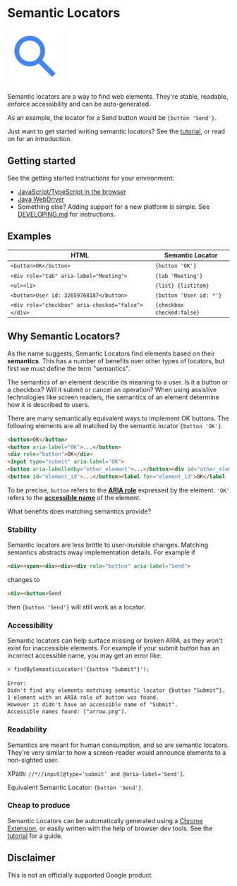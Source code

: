 # Semantic Locators

![Magnifying glass icon](docs/img/icon_64dp.svg)

Semantic locators are a way to find web elements. They're stable, readable,
enforce accessibility and can be auto-generated.

As an example, the locator for a Send button would be `{button 'Send'}`.

Just want to get started writing semantic locators? See the [tutorial](docs/tutorial.md), or read on for an introduction.

## Getting started

See the getting started instructions for your environment:

* [JavaScript/TypeScript in the browser](javascript/README.md)
* [Java WebDriver](webdriver_java/README.md)
* Something else? Adding support for a new platform is simple. See
[DEVELOPING.md](docs/DEVELOPING.md) for instructions.

## Examples

HTML                                               | Semantic Locator
-------------------------------------------------- | --------------------------
`<button>OK</button>`                              | `{button 'OK'}`
`<div role="tab" aria-label="Meeting">`            | `{tab 'Meeting'}`
`<ul><li>`                                         | `{list} {listitem}`
`<button>User id: 32659768187</button>`            | `{button 'User id: *'}`
`<div role="checkbox" aria-checked="false"></div>` | `{checkbox checked:false}`

## Why Semantic Locators?

As the name suggests, Semantic Locators find elements based on their **semantics**. This has a number of benefits over other types of locators, but first we must define the term "semantics".

The semantics of an element describe its meaning to a user. Is it a button or a checkbox? Will it submit or cancel an operation? When using assistive technologies like screen readers, the semantics of an element determine how it is described to users.

There are many semantically equivalent ways to implement OK buttons. The following elements are all matched by the semantic locator `{button 'OK'}`.

```html
<button>OK</button>
<button aria-label="OK">...</button>
<div role="button">OK</div>
<input type="submit" aria-label="OK">
<button aria-labelledby="other_element">...</button><div id="other_element">OK</div>
<button id="element_id">...</button><label for="element_id">OK</label
```

To be precise, `button` refers to the **[ARIA role](https://www.w3.org/TR/html-aria/#docconformance)** expressed by the element.
`'OK'` refers to the **[accessible name](https://www.w3.org/TR/accname/)** of
the element.

What benefits does matching semantics provide?

### Stability

Semantic locators are less brittle to user-invisible changes. Matching semantics
abstracts away implementation details. For example if

```html
<div><span><div><div><div role="button" aria-label="Send">
```

changes to

```html
<div><button>Send
```

then `{button 'Send'}` will still work as a locator.

### Accessibility

Semantic locators can help surface missing or broken ARIA, as they won't exist
for inaccessible elements. For example if your submit button has an incorrect
accessible name, you may get an error like:

```
> findBySemanticLocator('{button "Submit"}');

Error:
Didn't find any elements matching semantic locator {button “Submit”}.
1 element with an ARIA role of button was found.
However it didn't have an accessible name of "Submit".
Accessible names found: ["arrow.png"].
```

### Readability

Semantics are meant for human consumption, and so are semantic locators. They're
very similar to how a screen-reader would announce elements to a non-sighted
user.

XPath: `//*//input[@type='submit' and @aria-label='Send']`.

Equivalent Semantic Locator: `{button 'Send'}`.

### Cheap to produce

Semantic Locators can be automatically generated using a
[Chrome Extension](https://chrome.google.com/webstore/detail/semantic-locators/cgjejnjgdbcogfgamjebgceckcmfcmji),
or easily written with the help of browser dev tools. See the
[tutorial](docs/tutorial.md) for a guide.

## Disclaimer

This is not an officially supported Google product.
